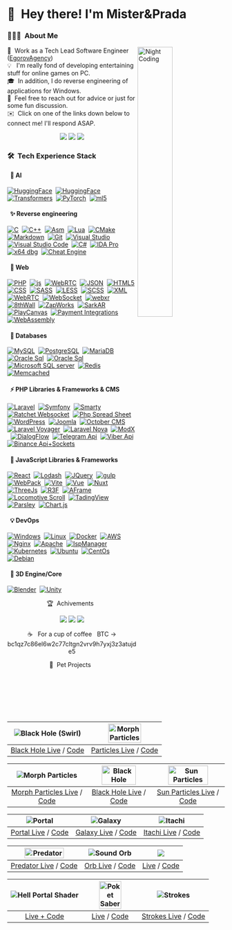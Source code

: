 # 👋 &nbsp;Hey there! I'm Mister&Prada


### 👨🏻‍💻 &nbsp;About Me


<img width="40%" alt="Night Coding" src="https://github.com/MisterPrada/misterprada/assets/8146111/91fec7b5-937a-43cc-8a90-4f468f157bc5" align="right"/>


🌠&nbsp; Work as a Tech Lead Software Engineer ([EgorovAgency](https://egorovagency.com/))\
💡 &nbsp; I'm really fond of developing entertaining stuff for online games on PC.\
🎓 &nbsp;In addition, I do reverse engineering of applications for Windows.\
💬 &nbsp;Feel free to reach out for advice or just for some fun discussion.\
✉️ &nbsp;Click on one of the links down below to connect me! I'll respond ASAP.

<p align="center">
<a href="https://discordapp.com/users/240546940901785610"><img src="https://img.shields.io/badge/-@misterprada-5562ea?style=flat&logo=Discord&logoColor=white"/></a>
<a href="https://t.me/misterprada"><img src="https://img.shields.io/badge/-@misterprada-1769FF?style=flat&logo=Telegram&logoColor=white"/></a>
<a href="https://www.instagram.com/mister666prada/"><img src="https://img.shields.io/badge/-@mister666prada-orange?style=flat&logo=Instagram&logoColor=white"/></a>
</p>

### 🛠 &nbsp;Tech Experience Stack

#### &nbsp; 🧠 AI
[![HuggingFace](https://img.shields.io/badge/-HuggingFace-05122A?style=flat&logo=transformers&logoColor=A8B9CC)](#)&nbsp;
[![HuggingFace](https://img.shields.io/badge/-TensorFlow-05122A?style=flat&logo=tensorflow&logoColor=A8B9CC)](#)&nbsp;
[![Transformers](https://img.shields.io/badge/-Transformers-05122A?style=flat&logo=transformers&logoColor=A8B9CC)](#)&nbsp;
[![PyTorch](https://img.shields.io/badge/-PyTorch-05122A?style=flat&logo=PyTorch&logoColor=A8B9CC)](#)&nbsp;
[![ml5](https://img.shields.io/badge/-ml5.js-05122A?style=flat&logo=ml5.js&logoColor=A8B9CC)](#)&nbsp;


#### &nbsp; ✨ Reverse engineering

[![C](https://img.shields.io/badge/-C-05122A?style=flat&logo=C&logoColor=A8B9CC)](#)&nbsp;
[![C++](https://img.shields.io/badge/-C++-05122A?style=flat&logo=C%2B%2B&logoColor=00599C)](#)&nbsp;
[![Asm](https://img.shields.io/badge/-Asm-05122A?style=flat&logo=Intel&logoColor=00599C)](#)&nbsp;
[![Lua](https://img.shields.io/badge/-Lua-05122A?style=flat&logo=Lua&logoColor=00599C)](#)&nbsp;
[![CMake](https://img.shields.io/badge/-CMake-05122A?style=flat&logo=cmake)](#)&nbsp;
[![Markdown](https://img.shields.io/badge/-Markdown-05122A?style=flat&logo=markdown)](#)&nbsp;
[![Git](https://img.shields.io/badge/-Git-05122A?style=flat&logo=git)](#)&nbsp;
[![Visual Studio](https://img.shields.io/badge/-Visual%20Studio%20-05122A?style=flat&logo=visual-studio&logoColor=007ACC)](#)&nbsp;
[![Visual Studio Code](https://img.shields.io/badge/-VS%20Code-05122A?style=flat&logo=visual-studio-code&logoColor=007ACC)](#)&nbsp;
[![C#](https://img.shields.io/badge/-C%23-05122A?style=flat&logo=csharp&logoColor=007ACC)](#)&nbsp;
[![IDA Pro](https://img.shields.io/badge/-IDA%20Pro%20-05122A?style=flat)](#)&nbsp;
[![x64 dbg](https://img.shields.io/badge/-x64%20dbg%20-05122A?style=flat)](#)&nbsp;
[![Cheat Engine](https://img.shields.io/badge/-Cheat%20Engine%20-05122A?style=flat)](#)&nbsp;

#### &nbsp; 🌌 Web

[![PHP](https://img.shields.io/badge/-PHP-05122A?style=flat&logo=php&logoColor=A8B9CC)](#)&nbsp;
[![js](https://img.shields.io/badge/-Js-05122A?style=flat&logo=javascript&logoColor=A8B9CC)](#)&nbsp;
[![WebRTC](https://img.shields.io/badge/-WebRTC-05122A?style=flat&logo=webrtc&logoColor=A8B9CC)](#)&nbsp;
[![JSON](https://img.shields.io/badge/-JSON-05122A?style=flat&logo=JSON&logoColor=A8B9CC)](#)&nbsp;
[![HTML5](https://img.shields.io/badge/-HTML5-05122A?style=flat&logo=HTML5&logoColor=A8B9CC)](#)&nbsp;
[![CSS](https://img.shields.io/badge/-CSS-05122A?style=flat&logo=CSS3&logoColor=A8B9CC)](#)&nbsp;
[![SASS](https://img.shields.io/badge/-SASS-05122A?style=flat&logo=SASS&logoColor=A8B9CC)](#)&nbsp;
[![LESS](https://img.shields.io/badge/-LESS-05122A?style=flat&logo=LESS&logoColor=A8B9CC)](#)&nbsp;
[![SCSS](https://img.shields.io/badge/-SCSS-05122A?style=flat&logo=SCSS&logoColor=A8B9CC)](#)&nbsp;
[![XML](https://img.shields.io/badge/-XML-05122A?style=flat&logo=XML&logoColor=A8B9CC)](#)&nbsp;
[![WebRTC](https://img.shields.io/badge/-REST_api-05122A?style=flat&logo=restapi&logoColor=A8B9CC)](#)&nbsp;
[![WebSocket](https://img.shields.io/badge/-WebSocket-05122A?style=flat&logo=websocket&logoColor=A8B9CC)](#)&nbsp;
[![webxr](https://img.shields.io/badge/-WebXr-05122A?style=flat&logo=WebXR&logoColor=A8B9CC)](#)&nbsp;
[![8thWall](https://img.shields.io/badge/-8thWall-05122A?style=flat&logo=8thwall&logoColor=A8B9CC)](#)&nbsp;
[![ZapWorks](https://img.shields.io/badge/-ZapWorks-05122A?style=flat&logo=ZapWorks&logoColor=A8B9CC)](#)&nbsp;
[![SarkAR](https://img.shields.io/badge/-SparkAr-05122A?style=flat&logo=Sparkar&logoColor=A8B9CC)](#)&nbsp;
[![PlayCanvas](https://img.shields.io/badge/-PlayCanvas-05122A?style=flat&logo=PLayCanvas&logoColor=A8B9CC)](#)&nbsp;
[![Payment Integrations](https://img.shields.io/badge/-Payment_Integrations-05122A?style=flat&logo=Payment_Integrations&logoColor=A8B9CC)](#)&nbsp;
[![WebAssembly](https://img.shields.io/badge/-WebAssembly-05122A?style=flat&logo=WebAssembly&logoColor=A8B9CC)](#)&nbsp;

#### &nbsp; 💾 Databases

[![MySQL](https://img.shields.io/badge/-MySQL-05122A?style=flat&logo=mysql&logoColor=A8B9CC)](#)&nbsp;
[![PostgreSQL](https://img.shields.io/badge/-PostgreSQL-05122A?style=flat&logo=PostgreSQL&logoColor=A8B9CC)](#)&nbsp;
[![MariaDB](https://img.shields.io/badge/-MariaDB-05122A?style=flat&logo=MariaDB&logoColor=A8B9CC)](#)&nbsp;
[![Oracle Sql](https://img.shields.io/badge/-OracleSQL-05122A?style=flat&logo=Oracle&logoColor=A8B9CC)](#)&nbsp;
[![Oracle Sql](https://img.shields.io/badge/-OracleSQL-05122A?style=flat&logo=Oracle&logoColor=A8B9CC)](#)&nbsp;
[![Microsoft SQL server](https://img.shields.io/badge/-Microsoft_SQL_server-05122A?style=flat&logo=MicrosoftSQLserver&logoColor=A8B9CC)](#)&nbsp;
[![Redis](https://img.shields.io/badge/-Redis-05122A?style=flat&logo=Redis&logoColor=A8B9CC)](#)&nbsp;
[![Memcached](https://img.shields.io/badge/-Memcached-05122A?style=flat&logo=Memcached&logoColor=A8B9CC)](#)&nbsp;

#### &nbsp; ⚡ PHP Libraries & Frameworks & CMS

[![Laravel](https://img.shields.io/badge/-Laravel-05122A?style=flat&logo=laravel&logoColor=A8B9CC)](#)&nbsp;
[![Symfony](https://img.shields.io/badge/-Symfony-05122A?style=flat&logo=symfony&logoColor=A8B9CC)](#)&nbsp;
[![Smarty](https://img.shields.io/badge/-Smarty-05122A?style=flat&logo=smarty&logoColor=A8B9CC)](#)&nbsp;
[![Ratchet Websocket](https://img.shields.io/badge/-Ratchet_WebSocket-05122A?style=flat&logo=ratchet&logoColor=A8B9CC)](#)&nbsp;
[![Php Spread Sheet](https://img.shields.io/badge/-Php_Spread_Sheet-05122A?style=flat&logo=PhpSpreadSheet&logoColor=A8B9CC)](#)&nbsp;
[![WordPress](https://img.shields.io/badge/-WordPress-05122A?style=flat&logo=wordpress&logoColor=A8B9CC)](#)&nbsp;
[![Joomla](https://img.shields.io/badge/-Joomla-05122A?style=flat&logo=joomla&logoColor=A8B9CC)](#)&nbsp;
[![October CMS](https://img.shields.io/badge/-October_CMS-05122A?style=flat&logo=OctobeCMS&logoColor=A8B9CC)](#)&nbsp;
[![Laravel Voyager](https://img.shields.io/badge/-Laravel_Voyager-05122A?style=flat&logo=Voyager&logoColor=A8B9CC)](#)&nbsp;
[![Laravel Nova](https://img.shields.io/badge/-Laravel_Nova-05122A?style=flat&logo=laravelNova&logoColor=A8B9CC)](#)&nbsp;
[![ModX](https://img.shields.io/badge/-ModX-05122A?style=flat&logo=ModX&logoColor=A8B9CC)](#)&nbsp;
[![DialogFlow](https://img.shields.io/badge/-DialogFlow-05122A?style=flat&logo=DialogFlow&logoColor=A8B9CC)](#)&nbsp;
[![Telegram Api](https://img.shields.io/badge/-Telegram_API_(bots)-05122A?style=flat&logo=Telegram&logoColor=A8B9CC)](#)&nbsp;
[![Viber Api](https://img.shields.io/badge/-Viber_API_(bots)-05122A?style=flat&logo=Viber&logoColor=A8B9CC)](#)&nbsp;
[![Binance Api+Sockets](https://img.shields.io/badge/-Binance_API+Sockets-05122A?style=flat&logo=Binance&logoColor=A8B9CC)](#)&nbsp;


#### &nbsp; 🚀 JavaScript Libraries & Frameworks

[![React](https://img.shields.io/badge/-React-05122A?style=flat&logo=React&logoColor=A8B9CC)](#)&nbsp;
[![Lodash](https://img.shields.io/badge/-Lodash-05122A?style=flat&logo=Lodash&logoColor=A8B9CC)](#)&nbsp;
[![JQuery](https://img.shields.io/badge/-JQuery-05122A?style=flat&logo=jquery&logoColor=A8B9CC)](#)&nbsp;
[![gulp](https://img.shields.io/badge/-gulp-05122A?style=flat&logo=gulp&logoColor=A8B9CC)](#)&nbsp;
[![WebPack](https://img.shields.io/badge/-WebPack-05122A?style=flat&logo=webpack&logoColor=A8B9CC)](#)&nbsp;
[![Vite](https://img.shields.io/badge/-Vite-05122A?style=flat&logo=Vite&logoColor=A8B9CC)](#)&nbsp;
[![Vue](https://img.shields.io/badge/-Vue-05122A?style=flat&logo=vue.js&logoColor=A8B9CC)](#)&nbsp;
[![Nuxt](https://img.shields.io/badge/-Nuxt-05122A?style=flat&logo=Nuxt.js&logoColor=A8B9CC)](#)&nbsp;
[![ThreeJs](https://img.shields.io/badge/-ThreeJs-05122A?style=flat&logo=three.js&logoColor=A8B9CC)](#)&nbsp;
[![R3F](https://img.shields.io/badge/-R3F-05122A?style=flat&logo=react-three-fiber&logoColor=A8B9CC)](#)&nbsp;
[![AFrame](https://img.shields.io/badge/-AFrame-05122A?style=flat&logo=aframe&logoColor=A8B9CC)](#)&nbsp;
[![Locomotive Scroll](https://img.shields.io/badge/-Locomotive_Scroll-05122A?style=flat&logo=Locomotivescroll&logoColor=A8B9CC)](#)&nbsp;
[![TadingView](https://img.shields.io/badge/-TadingView-05122A?style=flat&logo=TadingView&logoColor=A8B9CC)](#)&nbsp;
[![Parsley](https://img.shields.io/badge/-Parsley-05122A?style=flat&logo=Parsley&logoColor=A8B9CC)](#)&nbsp;
[![Chart.js](https://img.shields.io/badge/-Chart.js-05122A?style=flat&logo=Chart.js&logoColor=A8B9CC)](#)&nbsp;

#### &nbsp; 💡 DevOps

[![Windows](https://img.shields.io/badge/-Linux-05122A?style=flat&logo=Windows&logoColor=A8B9CC)](#)&nbsp;
[![Linux](https://img.shields.io/badge/-Linux-05122A?style=flat&logo=Linux&logoColor=A8B9CC)](#)&nbsp;
[![Docker](https://img.shields.io/badge/-Docker-05122A?style=flat&logo=Docker&logoColor=A8B9CC)](#)&nbsp;
[![AWS](https://img.shields.io/badge/-AWS-05122A?style=flat&logo=Amazon&logoColor=A8B9CC)](#)&nbsp;
[![Nginx](https://img.shields.io/badge/-Nginx-05122A?style=flat&logo=Nginx&logoColor=A8B9CC)](#)&nbsp;
[![Apache](https://img.shields.io/badge/-Apache-05122A?style=flat&logo=Apache&logoColor=A8B9CC)](#)&nbsp;
[![IspManager](https://img.shields.io/badge/-IspManager-05122A?style=flat&logo=ispmanager&logoColor=A8B9CC)](#)&nbsp;
[![Kubernetes](https://img.shields.io/badge/-Kubernetes-05122A?style=flat&logo=kubernetes&logoColor=A8B9CC)](#)&nbsp;
[![Ubuntu](https://img.shields.io/badge/-Ubuntu-05122A?style=flat&logo=Ubuntu&logoColor=A8B9CC)](#)&nbsp;
[![CentOs](https://img.shields.io/badge/-CentOs-05122A?style=flat&logo=Centos&logoColor=A8B9CC)](#)&nbsp;
[![Debian](https://img.shields.io/badge/-Debian-05122A?style=flat&logo=Debian&logoColor=A8B9CC)](#)&nbsp;

#### &nbsp; 🎥 3D Engine/Core

[![Blender](https://img.shields.io/badge/-Blender-05122A?style=flat&logo=Blender&logoColor=A8B9CC)](#)&nbsp;
[![Unity](https://img.shields.io/badge/-Unity-05122A?style=flat&logo=Unity&logoColor=A8B9CC)](#)&nbsp;

<p align="center">
🏆 &nbsp;Achivements &nbsp;
</p>

<p align="center">
  <a href="https://www.ratatype.com/C5998527RU"><img src="https://img.shields.io/badge/-Keyboard Speed-05122A?style=flat&logo=keyboardspeed&logoColor=white"/></a>
  <a href="https://threejs-journey.com/certificate/view/30019"><img src="https://img.shields.io/badge/-Three.js_Journey-05122A?style=flat&logo=three.js&logoColor=white"/></a>
  <a href="https://threejs-journey.com/challenges/006-christmas"><img src="https://img.shields.io/badge/-Christmas Challange-05122A?style=flat&logo=three.js&logoColor=white"/></a>
</p>

<p align="center">
  ☕ &nbsp; For a cup of coffee &nbsp; BTC -> bc1qz7c86el6w2c77cltgn2vrv9h7yxj3z3atujde5
</p>

<p align="center">
🔱 &nbsp;Pet Projects &nbsp;
</p>

<div align="center">
  
| <img alt="Black Hole (Swirl)" src="https://github.com/user-attachments/assets/24ef2080-9896-4bd6-be5d-d98540174f85"  /> | <img alt="Morph Particles" width="70%" src="https://github.com/MisterPrada/misterprada/assets/8146111/a9895a5b-9ad3-4037-90a0-aba6c5dbcefb"  /> |
|:-----:|:-----:|
| <a href="https://www.shadertoy.com/view/lcfyDj">Black Hole Live</a> / <a href="https://www.shadertoy.com/view/lcfyDj">Code</a> | <a href="https://particles.misterprada.com">Particles Live</a> / <a href="https://github.com/MisterPrada/particles">Code</a> |

</div>

<div align="center">
  
| <img alt="Morph Particles" src="https://github.com/MisterPrada/misterprada/assets/8146111/460b6e93-fb3d-417d-be59-2f37c273f4c9"  /> | <img width="77%" alt="Black Hole" src="https://github.com/MisterPrada/misterprada/assets/8146111/21b58241-42f2-4b8c-8a58-2669d552fc45"  /> | <img width="77%" alt="Sun Particles" src="https://github.com/MisterPrada/misterprada/assets/8146111/5ef71bc1-8810-4c0d-bd73-d354640e38d9"  /> |
|:-----:|:------:|:-----:|
| <a href="https://christmas.misterprada.com">Morph Particles Live</a> / <a href="https://github.com/MisterPrada/morph-particles">Code</a> | <a href="https://blackhole.misterprada.com">Black Hole Live</a> / <a href="https://github.com/MisterPrada/black-hole">Code</a> | <a href="https://sun.misterprada.com">Sun Particles Live</a> / <a href="https://github.com/MisterPrada/FBO-Core">Code</a> |

</div>

<div align="center">

| <img alt="Portal" src="https://github.com/MisterPrada/misterprada/assets/8146111/eb445650-c662-412f-8cf5-662b76c27057"  /> | <img alt="Galaxy" src="https://github.com/MisterPrada/misterprada/assets/8146111/64cf718c-e1ae-44a6-bd6c-69ca2b55ac11"  /> | <img alt="Itachi" src="https://github.com/MisterPrada/misterprada/assets/8146111/445f5d11-b672-46f5-a0dd-7635b4787efc"  /> |
|:-----:|:---------:|:------:|
| <a href="https://portal.misterprada.com">Portal Live</a> / <a href="https://github.com/MisterPrada/portal">Code</a> |  <a href="https://misterprada.com">Galaxy Live</a> / <a href="https://github.com/MisterPrada/misterprada">Code</a>    | <a href="https://itachi.misterprada.com">Itachi Live</a> / <a href="https://github.com/MisterPrada/itachi">Code</a> |

</div>

<div align="center">

  | <img alt="Predator" width="77%" src="https://github.com/MisterPrada/misterprada/assets/8146111/e4021b6c-28e3-4f21-8227-1f9617a17945"  /> | <img alt="Sound Orb" src="https://github.com/MisterPrada/misterprada/assets/8146111/68821637-ccd9-480f-bb76-5834c3a8586d"  /> | <img src="https://github.com/MisterPrada/misterprada/assets/8146111/a2d05e85-469b-4422-87a6-959fba81f955"> |
  |:-----:|:------:|:-----:|
  | <a href="https://predator.misterprada.com">Predator Live</a> / <a href="https://github.com/MisterPrada/predator">Code</a> | <a href="https://orb.misterprada.com">Orb Live</a> / <a href="https://github.com/MisterPrada/sound-orb">Code</a> | <a href="https://night.misterprada.com">Live</a> / <a href="https://github.com/MisterPrada/Night">Code</a>|

</div>

<div align="center">

  | <img alt="Hell Portal Shader" src="https://github.com/MisterPrada/misterprada/assets/8146111/e4164d68-259b-4a68-a98c-dea8392091cf"  /> | <img width="67%" alt="Poket Saber" src="https://github.com/MisterPrada/misterprada/assets/8146111/44c96904-da8a-4b9b-a625-c98dc945e92d"  /> | <img alt="Strokes" src="https://github.com/MisterPrada/misterprada/assets/8146111/e0c31048-9ef4-4523-bf08-3966cb8001d0"  /> |
  |:-----:|:-----:|:-----:|
  | <a href="https://www.shadertoy.com/view/cdVyWG">Live + Code</a> | <a href="https://saber.misterprada.com">Live</a> / <a href="https://github.com/MisterPrada/Pocket-Saber">Code</a> | <a href="https://strokes.misterprada.com">Strokes Live</a> / <a href="https://github.com/MisterPrada/strokes">Code</a> |

</div>
